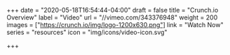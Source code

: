 +++
date = "2020-05-18T16:54:44-04:00"
draft = false
title = "Crunch.io Overview"
label = "Video"
url = "//vimeo.com/343376948"
weight = 200
images = ["https://crunch.io/img/logo-1200x630.png"]
link = "Watch Now"
series = "resources"
icon = "img/icons/video-icon.svg"

+++
